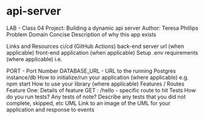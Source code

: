 # api-server


LAB - Class 04
Project: Building a dynamic api server
Author: Teresa Phillips
Problem Domain
Concise Description of why this app exists

Links and Resources
ci/cd (GitHub Actions)
back-end server url (when applicable)
front-end application (when applicable)
Setup
.env requirements (where applicable)
i.e.

PORT - Port Number
DATABASE_URL - URL to the running Postgres instance/db
How to initialize/run your application (where applicable)
e.g. npm start
How to use your library (where applicable)
Features / Routes
Feature One: Details of feature
GET : /hello - specific route to hit
Tests
How do you run tests?
Any tests of note?
Describe any tests that you did not complete, skipped, etc
UML
Link to an image of the UML for your application and response to events
